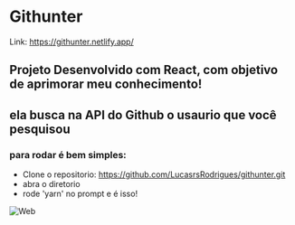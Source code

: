 # Githunter
Link: https://githunter.netlify.app/

## Projeto Desenvolvido com React, com objetivo de aprimorar meu conhecimento!
## ela busca na API do Github o usaurio que você pesquisou

### para rodar é bem simples:

- Clone o repositorio: https://github.com/LucasrsRodrigues/githunter.git
- abra o diretorio
- rode 'yarn' no prompt
e é isso!

![Web](https://media-exp1.licdn.com/dms/image/C4D22AQGYtTLf32uScA/feedshare-shrink_1280-alternative/0?e=1607558400&v=beta&t=NkFlyYqYeKO7NIHaiWrrcBfJYKFIvY9n80xLTJARSZ0)
